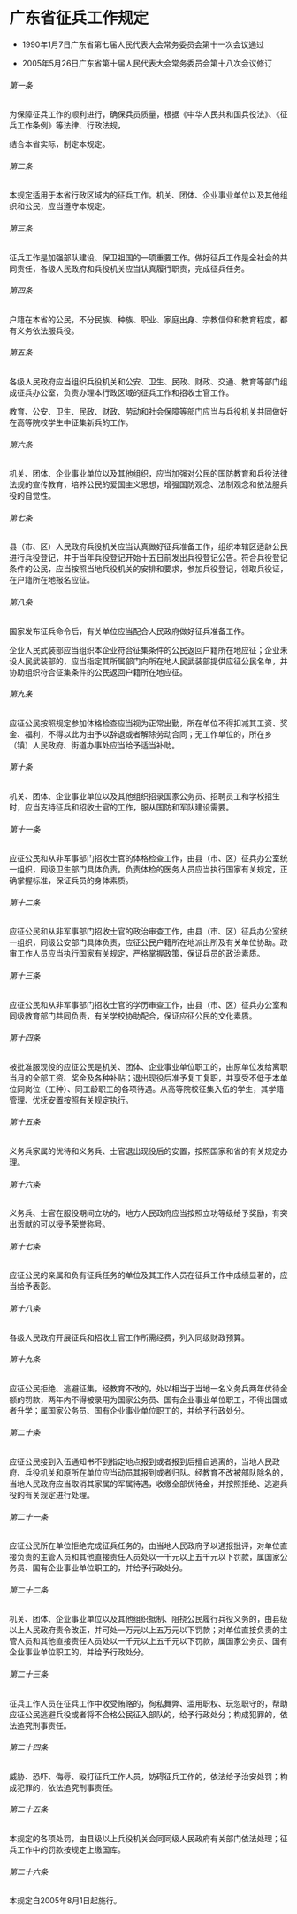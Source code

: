 # 广东省征兵工作规定

- 1990年1月7日广东省第七届人民代表大会常务委员会第十一次会议通过

- 2005年5月26日广东省第十届人民代表大会常务委员会第十八次会议修订

<!-- INFO END -->

###### 第一条

为保障征兵工作的顺利进行，确保兵员质量，根据《中华人民共和国兵役法》、《征兵工作条例》等法律、行政法规，

结合本省实际，制定本规定。

###### 第二条

本规定适用于本省行政区域内的征兵工作。机关、团体、企业事业单位以及其他组织和公民，应当遵守本规定。

###### 第三条

征兵工作是加强部队建设、保卫祖国的一项重要工作。做好征兵工作是全社会的共同责任，各级人民政府和兵役机关应当认真履行职责，完成征兵任务。

###### 第四条

户籍在本省的公民，不分民族、种族、职业、家庭出身、宗教信仰和教育程度，都有义务依法服兵役。

###### 第五条

各级人民政府应当组织兵役机关和公安、卫生、民政、财政、交通、教育等部门组成征兵办公室，负责办理本行政区域的征兵工作和招收士官工作。

教育、公安、卫生、民政、财政、劳动和社会保障等部门应当与兵役机关共同做好在高等院校学生中征集新兵的工作。

###### 第六条

机关、团体、企业事业单位以及其他组织，应当加强对公民的国防教育和兵役法律法规的宣传教育，培养公民的爱国主义思想，增强国防观念、法制观念和依法服兵役的自觉性。

###### 第七条

县（市、区）人民政府兵役机关应当认真做好征兵准备工作，组织本辖区适龄公民进行兵役登记，并于当年兵役登记开始十五日前发出兵役登记公告。符合兵役登记条件的公民，应当按照当地兵役机关的安排和要求，参加兵役登记，领取兵役证，在户籍所在地报名应征。

###### 第八条

国家发布征兵命令后，有关单位应当配合人民政府做好征兵准备工作。

企业人民武装部应当组织本企业符合征集条件的公民返回户籍所在地应征；企业未设人民武装部的，应当指定其所属部门向所在地人民武装部提供应征公民名单，并协助组织符合征集条件的公民返回户籍所在地应征。

###### 第九条

应征公民按照规定参加体格检查应当视为正常出勤，所在单位不得扣减其工资、奖金、福利，不得以此为由予以辞退或者解除劳动合同；无工作单位的，所在乡（镇）人民政府、街道办事处应当给予适当补助。

###### 第十条

机关、团体、企业事业单位以及其他组织招录国家公务员、招聘员工和学校招生时，应当支持征兵和招收士官的工作，服从国防和军队建设需要。

###### 第十一条

应征公民和从非军事部门招收士官的体格检查工作，由县（市、区）征兵办公室统一组织，同级卫生部门具体负责。负责体检的医务人员应当执行国家有关规定，正确掌握标准，保证兵员的身体素质。

###### 第十二条

应征公民和从非军事部门招收士官的政治审查工作，由县（市、区）征兵办公室统一组织，同级公安部门具体负责，应征公民户籍所在地派出所及有关单位协助。政审工作人员应当执行国家有关规定，严格掌握政策，保证兵员的政治素质。

###### 第十三条

应征公民和从非军事部门招收士官的学历审查工作，由县（市、区）征兵办公室和同级教育部门共同负责，有关学校协助配合，保证应征公民的文化素质。

###### 第十四条

被批准服现役的应征公民是机关、团体、企业事业单位职工的，由原单位发给离职当月的全部工资、奖金及各种补贴；退出现役后准予复工复职，并享受不低于本单位同岗位（工种）、同工龄职工的各项待遇。从高等院校征集入伍的学生，其学籍管理、优抚安置按照有关规定执行。

###### 第十五条

义务兵家属的优待和义务兵、士官退出现役后的安置，按照国家和省的有关规定办理。

###### 第十六条

义务兵、士官在服役期间立功的，地方人民政府应当按照立功等级给予奖励，有突出贡献的可以授予荣誉称号。

###### 第十七条

应征公民的亲属和负有征兵任务的单位及其工作人员在征兵工作中成绩显著的，应当给予表彰。

###### 第十八条

各级人民政府开展征兵和招收士官工作所需经费，列入同级财政预算。

###### 第十九条

应征公民拒绝、逃避征集，经教育不改的，处以相当于当地一名义务兵两年优待金额的罚款，两年内不得被录用为国家公务员、国有企业事业单位职工，不得出国或者升学；属国家公务员、国有企业事业单位职工的，并给予行政处分。

###### 第二十条

应征公民接到入伍通知书不到指定地点报到或者报到后擅自逃离的，当地人民政府、兵役机关和原所在单位应当动员其报到或者归队。经教育不改被部队除名的，当地人民政府应当取消其家属的军属待遇，收缴全部优待金，并按照拒绝、逃避兵役的有关规定进行处理。

###### 第二十一条

应征公民所在单位拒绝完成征兵任务的，由当地人民政府予以通报批评，对单位直接负责的主管人员和其他直接责任人员处以一千元以上五千元以下罚款，属国家公务员、国有企业事业单位职工的，并给予行政处分。

###### 第二十二条

机关、团体、企业事业单位以及其他组织抵制、阻挠公民履行兵役义务的，由县级以上人民政府责令改正，并可处一万元以上五万元以下罚款；对单位直接负责的主管人员和其他直接责任人员处以一千元以上五千元以下罚款，属国家公务员、国有企业事业单位职工的，并给予行政处分。

###### 第二十三条

征兵工作人员在征兵工作中收受贿赂的，徇私舞弊、滥用职权、玩忽职守的，帮助应征公民逃避兵役或者将不合格公民征入部队的，给予行政处分；构成犯罪的，依法追究刑事责任。

###### 第二十四条

威胁、恐吓、侮辱、殴打征兵工作人员，妨碍征兵工作的，依法给予治安处罚；构成犯罪的，依法追究刑事责任。

###### 第二十五条

本规定的各项处罚，由县级以上兵役机关会同同级人民政府有关部门依法处理；征兵工作中的罚款按规定上缴国库。

###### 第二十六条

本规定自2005年8月1日起施行。
